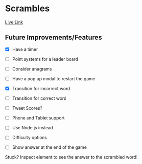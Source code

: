 # Scrambles

[Live Link][link]

[link]: http://scrambles.herokuapp.com/

## Future Improvements/Features

- [x] Have a timer
- [ ] Point systems for a leader board
- [ ] Consider anagrams
- [ ] Have a pop up modal to restart the game
- [x] Transition for incorrect word
- [ ] Transition for correct word
- [ ] Tweet Scores?
- [ ] Phone and Tablet support
- [ ] Use Node.js instead
- [ ] Difficulty options
- [ ] Show answer at the end of the game



Stuck? Inspect element to see the answer to the scrambled word!

